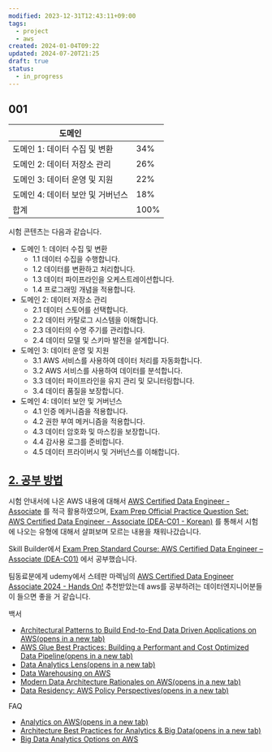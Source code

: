 ```yaml
---
modified: 2023-12-31T12:43:11+09:00
tags:
  - project
  - aws
created: 2024-01-04T09:22
updated: 2024-07-20T21:25
draft: true
status:
  - in_progress
---
```



## 001

| 도메인                  |      |
| -------------------- | ---- |
| 도메인 1: 데이터 수집 및 변환   | 34%  |
| 도메인 2: 데이터 저장소 관리    | 26%  |
| 도메인 3: 데이터 운영 및 지원   | 22%  |
| 도메인 4: 데이터 보안 및 거버넌스 | 18%  |
| 합계                   | 100% |

시험 콘텐츠는 다음과 같습니다.

- 도메인 1: 데이터 수집 및 변환
    - 1.1 데이터 수집을 수행합니다.
    - 1.2 데이터를 변환하고 처리합니다.
    - 1.3 데이터 파이프라인을 오케스트레이션합니다.
    - 1.4 프로그래밍 개념을 적용합니다.
- 도메인 2: 데이터 저장소 관리
    - 2.1 데이터 스토어를 선택합니다.
    - 2.2 데이터 카탈로그 시스템을 이해합니다.
    - 2.3 데이터의 수명 주기를 관리합니다.
    - 2.4 데이터 모델 및 스키마 발전을 설계합니다.
- 도메인 3: 데이터 운영 및 지원
    - 3.1 AWS 서비스를 사용하여 데이터 처리를 자동화합니다.
    - 3.2 AWS 서비스를 사용하여 데이터를 분석합니다.
    - 3.3 데이터 파이프라인을 유지 관리 및 모니터링합니다.
    - 3.4 데이터 품질을 보장합니다.
- 도메인 4: 데이터 보안 및 거버넌스
    - 4.1 인증 메커니즘을 적용합니다.
    - 4.2 권한 부여 메커니즘을 적용합니다.
    - 4.3 데이터 암호화 및 마스킹을 보장합니다.
    - 4.4 감사용 로그를 준비합니다.
    - 4.5 데이터 프라이버시 및 거버넌스를 이해합니다.

## [2. 공부 방법](https://mjs1995.tistory.com/316#article-2--공부-방법)

시험 안내서에 나온 AWS 내용에 대해서 [AWS Certified Data Engineer - Associate](https://aws.amazon.com/ko/certification/certified-data-engineer-associate/) 를 적극 활용하였으며, [Exam Prep Official Practice Question Set: AWS Certified Data Engineer - Associate (DEA-C01 - Korean)](https://explore.skillbuilder.aws/learn/course/internal/view/elearning/18200/exam-prep-official-practice-question-set-aws-certified-data-engineer-associate-dea-c01-korean) 를 통해서 시험에 나오는 유형에 대해서 살펴보며 모르는 내용을 채워나갔습니다.

Skill Builder에서 [Exam Prep Standard Course: AWS Certified Data Engineer – Associate (DEA-C01)](https://explore.skillbuilder.aws/learn/course/internal/view/elearning/18546/exam-prep-standard-course-aws-certified-data-engineer-associate-dea-c01) 에서 공부했습니다.

팀동료분에게 udemy에서 스테판 마렉님의 [AWS Certified Data Engineer Associate 2024 - Hands On!](https://www.udemy.com/course/aws-data-engineer/?couponCode=ST6MT42324) 추천받았는데 aws를 공부하려는 데이터엔지니어분들이 들으면 좋을 거 같습니다.

백서

- [Architectural Patterns to Build End-to-End Data Driven Applications on AWS(opens in a new tab)](https://docs.aws.amazon.com/ko_kr/whitepapers/latest/build-e2e-data-driven-applications/aws-for-data.html)
- [AWS Glue Best Practices: Building a Performant and Cost Optimized Data Pipeline(opens in a new tab)](https://docs.aws.amazon.com/ko_kr/whitepapers/latest/aws-glue-best-practices-build-performant-data-pipeline/aws-glue-best-practices-build-performant-data-pipeline.html)
- [Data Analytics Lens(opens in a new tab)](https://docs.aws.amazon.com/ko_kr/wellarchitected/latest/analytics-lens/analytics-lens.html)
- [Data Warehousing on AWS](https://docs.aws.amazon.com/ko_kr/whitepapers/latest/data-warehousing-on-aws/data-warehousing-on-aws.html)
- [Modern Data Architecture Rationales on AWS(opens in a new tab)](https://docs.aws.amazon.com/pdfs/whitepapers/latest/modern-data-architecture-rationales-on-aws/modern-data-architecture-rationales-on-aws.pdf)
- [Data Residency: AWS Policy Perspectives(opens in a new tab)](https://d1.awsstatic.com/whitepapers/compliance/Data_Residency_Whitepaper.pdf)

FAQ

- [Analytics on AWS(opens in a new tab)](https://aws.amazon.com/ko/big-data/datalakes-and-analytics/?trk=4d20ac45-e3d9-43b8-89c9-e59f0e17345c%E2%89%BBchannel=el)
- [Architecture Best Practices for Analytics & Big Data(opens in a new tab)](https://aws.amazon.com/ko/architecture/analytics-big-data/?trk=4d20ac45-e3d9-43b8-89c9-e59f0e17345c%E2%89%BBchannel=el&cards-all.sort-by=item.additionalFields.sortDate&cards-all.sort-order=desc&awsf.content-type=*all&awsf.methodology=*all)
- [Big Data Analytics Options on AWS](https://docs.aws.amazon.com/pdfs/whitepapers/latest/big-data-analytics-options/big-data-analytics-options.pdf?trk=4d20ac45-e3d9-43b8-89c9-e59f0e17345c%E2%89%BBchannel=el)
